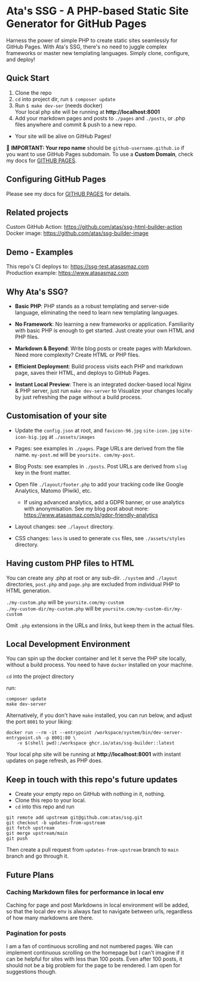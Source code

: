 # Ata's SSG - A PHP-based Static Site Generator for GitHub Pages

Harness the power of simple PHP to create static sites seamlessly for GitHub Pages. With Ata's SSG, there's no need to 
juggle complex frameworks or master new templating languages. Simply clone, configure, and deploy!

## Quick Start

1. Clone the repo
2. `cd` into project dir, run `$ composer update`
3. Run `$ make dev-ser` (needs docker)  
   Your local php site will be running at **http://localhost:8001**
4. Add your markdown pages and posts to `./pages` and `./posts`, or .php files anywhere and commit & push to a new repo.
* Your site will be alive on GitHub Pages!

🔴 **IMPORTANT: Your repo name** should be `github-username.github.io` if you want to use GitHub Pages subdomain. To 
use a **Custom Domain**, check my docs for [GITHUB PAGES](GITHUB-PAGES.md).

## Configuring GitHub Pages

Please see my docs for [GITHUB PAGES](GITHUB-PAGES.md) for details.

## Related projects
Custom GitHub Action: https://github.com/atas/ssg-html-builder-action
Docker image: https://github.com/atas/ssg-builder-image

## Demo - Examples
This repo's CI deploys to: https://ssg-test.atasasmaz.com  
Production example: https://www.atasasmaz.com

## Why Ata's SSG?

* **Basic PHP**: PHP stands as a robust templating and server-side language, eliminating the need to learn new 
  templating languages.

* **No Framework**: No learning a new frameworks or application. Familiarity with basic PHP is enough to get started. Just create your own HTML and PHP files.

* **Markdown & Beyond**: Write blog posts or create pages with Markdown. Need more complexity? Create HTML or PHP files.

* **Efficient Deployment**: Build process visits each PHP and markdown page, saves their HTML, and deploys to GitHub 
  Pages.

* **Instant Local Preview**: There is an integrated docker-based local Nginx & PHP server, just run `make dev-server` 
to Visualize your changes locally by just refreshing the page without a build process.


## Customisation of your site
* Update the `config.json` at root, and `favicon-96.jpg` `site-icon.jpg` `site-icon-big.jpg` at `./assets/images`

* Pages: see examples in `./pages`. Page URLs are derived from the file name. `my-post.md` will be `yoursite.
  com/my-post`.

* Blog Posts: see examples in `./posts`. Post URLs are derived from `slug` key in the front matter.

* Open file `./layout/footer.php` to add your tracking code like Google Analytics, Matomo (Piwik), etc.
    * If using advanced analytics, add a GDPR banner, or use analytics with anonymisation. See my blog post about
      more: https://www.atasasmaz.com/p/gdpr-friendly-analytics

* Layout changes: see `./layout` directory.   

* CSS changes: `less` is used to generate `css` files, see `./assets/styles` directory.

## Having custom PHP files to HTML

You can create any .php at root or any sub-dir. `./system` and `./layout` directories,
`post.php` and `page.php` are excluded from individual PHP to HTML generation.

`./my-custom.php` will be `yoursite.com/my-custom`  
`./my-custom-dir/my-custom.php` will be `yoursite.com/my-custom-dir/my-custom`

Omit `.php` extensions in the URLs and links, but keep them in the actual files.

## Local Development Environment

You can spin up the docker container and let it serve the PHP site locally, without a build process. You need to 
have `docker` installed on your machine.

`cd` into the project directory

run:
```
composer update
make dev-server
```

Alternatively, if you don't have `make` installed, you can run below, and adjust the port `8001` to your liking:
```
docker run --rm -it --entrypoint /workspace/system/bin/dev-server-entrypoint.sh -p 8001:80 \
    -v $(shell pwd):/workspace ghcr.io/atas/ssg-builder::latest
```

Your local php site will be running at **http://localhost:8001** with instant updates on page refresh, as PHP does.

## Keep in touch with this repo's future updates

* Create your empty repo on GitHub with nothing in it, nothing.
* Clone this repo to your local.
* `cd` into this repo and run 
```
git remote add upstream git@github.com:atas/ssg.git
git checkout -b updates-from-upstream
git fetch upstream
git merge upstream/main
git push
```

Then create a pull request from `updates-from-upstream` branch to `main` branch and go through it.

## Future Plans

### Caching Markdown files for performance in local env

Caching for page and post Markdowns in local environment will be added, so that the local dev env is always fast to 
navigate between urls, regardless of how many markdowns are there.

### Pagination for posts

I am a fan of continuous scrolling and not numbered pages. We can implement continuous scrolling on the homepage but 
I can't imagine if it can be helpful for sites with less than 100 posts. Even after 100 posts, it should not 
be a big problem for the page to be rendered. I am open for suggestions though.  